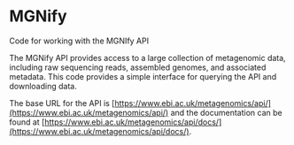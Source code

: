 # MGNify

Code for working with the MGNIfy API

The MGNify API provides access to a large collection of metagenomic data, including raw sequencing reads, assembled
genomes, and associated metadata. This code provides a simple interface for querying the API and downloading data.

The base URL for the API is [https://www.ebi.ac.uk/metagenomics/api/](https://www.ebi.ac.uk/metagenomics/api/) and
the documentation can be found
at [https://www.ebi.ac.uk/metagenomics/api/docs/](https://www.ebi.ac.uk/metagenomics/api/docs/).


